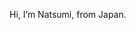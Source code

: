 Hi, I’m Natsumi, from Japan.





<!---
NatsuOka/NatsuOka is a ✨ special ✨ repository because its `README.md` (this file) appears on your GitHub profile.
You can click the Preview link to take a look at your changes.
--->
